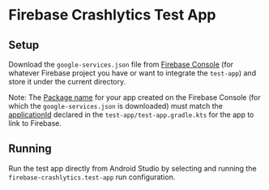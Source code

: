# Firebase Crashlytics Test App

## Setup

Download the `google-services.json` file
from [Firebase Console](https://console.firebase.google.com/) (for whatever Firebase project you
have or want to integrate the `test-app`) and store it under the current directory.

Note: The [Package name](https://firebase.google.com/docs/android/setup#register-app) for your app
created on the Firebase Console (for which the `google-services.json` is downloaded) must match
the [applicationId](https://developer.android.com/studio/build/application-id.html) declared in
the `test-app/test-app.gradle.kts` for the app to link to Firebase.

## Running

Run the test app directly from Android Studio by selecting and running
the `firebase-crashlytics.test-app` run configuration.

